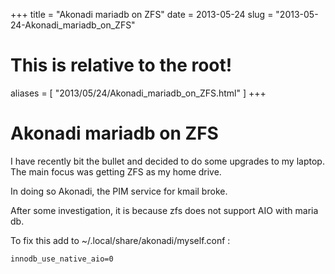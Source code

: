 +++
title = "Akonadi mariadb on ZFS"
date = 2013-05-24
slug = "2013-05-24-Akonadi_mariadb_on_ZFS"
# This is relative to the root!
aliases = [ "2013/05/24/Akonadi_mariadb_on_ZFS.html" ]
+++
# Akonadi mariadb on ZFS

I have recently bit the bullet and decided to do some upgrades to my
laptop. The main focus was getting ZFS as my home drive.

In doing so Akonadi, the PIM service for kmail broke.

After some investigation, it is because zfs does not support AIO with
maria db.

To fix this add to \~/.local/share/akonadi/myself.conf :

    innodb_use_native_aio=0
